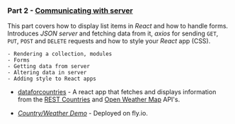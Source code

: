 ### Part 2 - [Communicating with server](https://fullstackopen.com/en/part2)

This part covers how to display list items in _React_ and how to handle forms. Introduces _JSON server_ and fetching data from it, _axios_ for sending `GET`, `PUT`, `POST` and `DELETE` requests and how to style your _React_ app (CSS).
```
- Rendering a collection, modules
- Forms
- Getting data from server
- Altering data in server
- Adding style to React apps
```
- [dataforcountries](/part2/src) - A react app that fetches and displays information from the [REST Countries](https://restcountries.com) and [Open Weather Map](https://openweathermap.org/) API's.

- *[Country/Weather Demo](http://country.fly.dev/)* - Deployed on fly.io.
